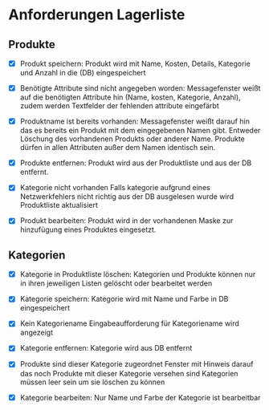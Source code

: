 # Anforderungen Lagerliste

## Produkte

- [x] Produkt speichern:
	Produkt wird mit Name, Kosten, Details, Kategorie und Anzahl in die (DB) eingespeichert

- [x] Benötigte Attribute sind nicht angegeben worden:
	Messagefenster weißt auf die benötigten Attribute hin (Name, kosten, Kategorie, Anzahl), zudem werden Textfelder der fehlenden attribute eingefärbt

- [x] Produktname ist bereits vorhanden:
	Messagefenster weißt darauf hin das es bereits ein Produkt mit dem eingegebenen Namen gibt. 
	Entweder Löschung des vorhandenen Produkts oder anderer Name.
	Produkte dürfen in allen Attributen außer dem Namen identisch sein.

- [x] Produkte entfernen: 
	Produkt wird aus der Produktliste und aus der DB entfernt.

- [x] Kategorie nicht vorhanden
	Falls kategorie aufgrund eines Netzwerkfehlers nicht richtig aus der DB ausgelesen wurde wird Produktliste aktualisiert

- [x] Produkt bearbeiten:
	Produkt wird in der vorhandenen Maske zur hinzufügung eines Produktes eingesetzt.

## Kategorien

- [x] Kategorie in Produktliste löschen: 
	Kategorien und Produkte können nur in ihren jeweiligen Listen gelöscht oder bearbeitet werden

- [x] Kategorie speichern:
	Kategorie wird mit Name und Farbe in DB eingespeichert

- [x] Kein Kategoriename
	Eingabeaufforderung für Kategoriename wird angezeigt

- [x] Kategorie entfernen:
	Kategorie wird aus DB entfernt
	
- [x] Produkte sind dieser Kategorie zugeordnet
	Fenster mit Hinweis darauf das noch Produkte mit dieser Kategorie versehen sind
	Kategorien müssen leer sein um sie löschen zu können
	
- [x] Kategorie bearbeiten:
	Nur Name und Farbe der Kategorie ist bearbeitbar
